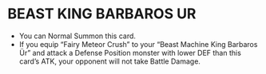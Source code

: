 
# BEAST KING BARBAROS UR

*   You can Normal Summon this card.
*   If you equip “Fairy Meteor Crush” to your “Beast Machine King Barbaros Ür” and attack a Defense Position monster with lower DEF than this card’s ATK, your opponent will not take Battle Damage.

  